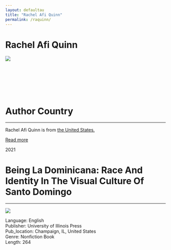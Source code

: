 ```yaml
---
layout: defaultau
title: "Rachel Afi Quinn"
permalink: /raquinn/
---
```

<!-- partial:index.partial.html -->
<div class="content">
     <h1>Rachel Afi Quinn</h1>
    <div class="quote">
        <div><img src=https://uh.edu/class/ccs/_images/people/Quinn_lg.jpg"" class="logo"></div>
    </div>
    <div class="timeline">
        <div style="padding-bottom:100px;"></div>
        <div class="block">
             <div class="date right"><p class="right"></p></div>
            <div class="dot"></div>
            <div class="left first">
            <div class="author_country">
                <h1>Author Country</h1><hr>
          <div class="aclocation">  <p>Rachel Afi Quinn is from <a href="{{ site.baseurl }}/1">the United States.</a></p></div>
              <div class="acreadmore">  <a href="https://en.wikipedia.org/wiki/Mary_Prince" target="_blank">Read more</a></div>
            </div>
            </div>
   <div class="block">
            <div class="date left"><p class="left">2021</p></div>
            <div class="dot"></div>
            <div class="right">
                <h1>Being La Dominicana: Race And Identity In The Visual Culture Of Santo Domingo</h1><hr>
                <p><img src="https://m.media-amazon.com/images/I/516QOjjCZeL._SY291_BO1,204,203,200_QL40_FMwebp_.jpg"></p>
                <p>
                Language: English<br/>
                Publisher: University of Illinois Press<br/>
                Pub_location: Champaign, IL, United States<br/>
                Genre: Nonfiction Book<br/>
                Length: 264<br/>                   </p>
            </div>
        </div>
  <!-- partial -->
<script src='https://cdnjs.cloudflare.com/ajax/libs/jquery/3.1.1/jquery.min.js'></script><script  src="{{ site.baseurl }}/assets/js/authorscript.js"></script>